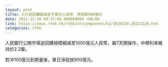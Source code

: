 ```yaml
---
layout: post
title: 人行逆回購縮減至千億元人民幣　淨投放900億元
date: 2021-12-30 09:37:04.000000000 +08:00
link: https://news.rthk.hk/rthk/ch/component/k2/1626539-20211230.htm
categories: rthk
---
```


人民銀行公開市場逆回購規模縮減至1000億元人民幣，屬7天期操作，中標利率維持於2.2厘。

對沖100億元到期量後，單日淨投放900億元。
